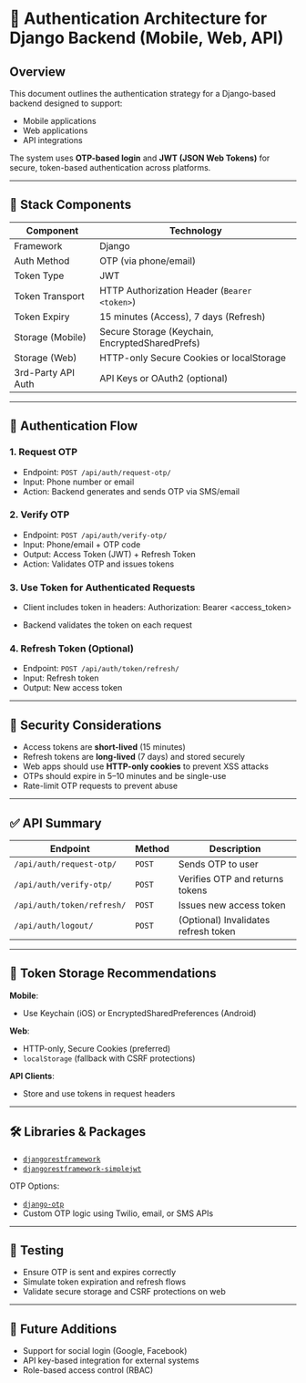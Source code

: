 # 🔐 Authentication Architecture for Django Backend (Mobile, Web, API)

## Overview

This document outlines the authentication strategy for a Django-based backend designed to support:

- Mobile applications
- Web applications
- API integrations

The system uses **OTP-based login** and **JWT (JSON Web Tokens)** for secure, token-based authentication across platforms.

---

## 🔧 Stack Components

| Component | Technology |
|----------|------------|
| Framework | Django |
| Auth Method | OTP (via phone/email) |
| Token Type | JWT |
| Token Transport | HTTP Authorization Header (`Bearer <token>`) |
| Token Expiry | 15 minutes (Access), 7 days (Refresh) |
| Storage (Mobile) | Secure Storage (Keychain, EncryptedSharedPrefs) |
| Storage (Web) | HTTP-only Secure Cookies or localStorage |
| 3rd-Party API Auth | API Keys or OAuth2 (optional) |

---

## 🔁 Authentication Flow

### 1. Request OTP

- Endpoint: `POST /api/auth/request-otp/`
- Input: Phone number or email
- Action: Backend generates and sends OTP via SMS/email

### 2. Verify OTP

- Endpoint: `POST /api/auth/verify-otp/`
- Input: Phone/email + OTP code
- Output: Access Token (JWT) + Refresh Token
- Action: Validates OTP and issues tokens

### 3. Use Token for Authenticated Requests

- Client includes token in headers:
  Authorization: Bearer <access_token>

- Backend validates the token on each request

### 4. Refresh Token (Optional)

- Endpoint: `POST /api/auth/token/refresh/`
- Input: Refresh token
- Output: New access token

---

## 🔐 Security Considerations

- Access tokens are **short-lived** (15 minutes)
- Refresh tokens are **long-lived** (7 days) and stored securely
- Web apps should use **HTTP-only cookies** to prevent XSS attacks
- OTPs should expire in 5–10 minutes and be single-use
- Rate-limit OTP requests to prevent abuse

---

## ✅ API Summary

| Endpoint | Method | Description |
|----------|--------|-------------|
| `/api/auth/request-otp/` | `POST` | Sends OTP to user |
| `/api/auth/verify-otp/` | `POST` | Verifies OTP and returns tokens |
| `/api/auth/token/refresh/` | `POST` | Issues new access token |
| `/api/auth/logout/` | `POST` | (Optional) Invalidates refresh token |

---

## 📱 Token Storage Recommendations

**Mobile**:

- Use Keychain (iOS) or EncryptedSharedPreferences (Android)

**Web**:

- HTTP-only, Secure Cookies (preferred)
- `localStorage` (fallback with CSRF protections)

**API Clients**:

- Store and use tokens in request headers

---

## 🛠 Libraries & Packages

- [`djangorestframework`](https://www.django-rest-framework.org/)
- [`djangorestframework-simplejwt`](https://github.com/SimpleJWT/django-rest-framework-simplejwt)

OTP Options:

- [`django-otp`](https://github.com/django-otp/django-otp)
- Custom OTP logic using Twilio, email, or SMS APIs

---

## 🧪 Testing

- Ensure OTP is sent and expires correctly
- Simulate token expiration and refresh flows
- Validate secure storage and CSRF protections on web

---

## 🔄 Future Additions

- Support for social login (Google, Facebook)
- API key-based integration for external systems
- Role-based access control (RBAC)
